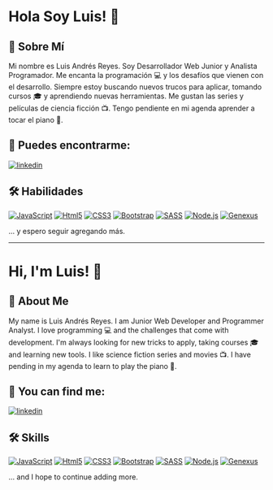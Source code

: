 # Hola Soy Luis! 👋


## 🚀 Sobre Mí
Mi nombre es Luis Andrés Reyes. Soy Desarrollador Web Junior y Analista Programador.
Me encanta la programación :computer: y los desafíos que vienen con el desarrollo. Siempre estoy buscando nuevos trucos para aplicar, tomando cursos :mortar_board: y aprendiendo nuevas herramientas.
Me gustan las series y películas de ciencia ficción :tv:.
Tengo pendiente en mi agenda aprender a tocar el piano :musical_keyboard:.


## 🔗 Puedes encontrarme:
[![linkedin](https://img.shields.io/badge/linkedin-0A66C2?style=for-the-badge&logo=linkedin&logoColor=white)](https://www.linkedin.com/in/luis-reyes-332a5022b/)


## 🛠 Habilidades
[![JavaScript](https://img.shields.io/badge/-JavaScript%20-lightgrey)](https://www.javascript.com/)
[![Html5](https://img.shields.io/badge/-Html5-orange)](https://es.wikipedia.org/wiki/HTML5)
[![CSS3](https://img.shields.io/badge/-CSS3-blue)](https://developer.mozilla.org/es/docs/Web/CSS)
[![Bootstrap](https://img.shields.io/badge/-Bootstrap-blueviolet)](https://getbootstrap.com/)
[![SASS](https://img.shields.io/badge/-SASS-ff69b4)](https://sass-lang.com/)
[![Node.js](https://img.shields.io/badge/-Node.Js-success)](https://nodejs.org/es/)
[![Genexus](https://img.shields.io/badge/-Genexus-violet)](https://www.genexus.com/es/)


... y espero seguir agregando más.

***********************************************************************************************************************************************************************
# Hi, I'm Luis! 👋


## 🚀 About Me
My name is Luis Andrés Reyes. I am Junior Web Developer and Programmer Analyst.
I love programming :computer: and the challenges that come with development. I'm always looking for new tricks to apply, taking courses :mortar_board: and learning new tools.
I like science fiction series and movies :tv:.
I have pending in my agenda to learn to play the piano :musical_keyboard:.


## 🔗 You can find me:
[![linkedin](https://img.shields.io/badge/linkedin-0A66C2?style=for-the-badge&logo=linkedin&logoColor=white)](https://www.linkedin.com/in/luis-reyes-332a5022b/)


## 🛠 Skills
[![JavaScript](https://img.shields.io/badge/-JavaScript%20-lightgrey)](https://www.javascript.com/)
[![Html5](https://img.shields.io/badge/-Html5-orange)](https://es.wikipedia.org/wiki/HTML5)
[![CSS3](https://img.shields.io/badge/-CSS3-blue)](https://developer.mozilla.org/es/docs/Web/CSS) 
[![Bootstrap](https://img.shields.io/badge/-Bootstrap-blueviolet)](https://getbootstrap.com/)
[![SASS](https://img.shields.io/badge/-SASS-ff69b4)](https://sass-lang.com/)
[![Node.js](https://img.shields.io/badge/-Node.Js-success)](https://nodejs.org/es/)
[![Genexus](https://img.shields.io/badge/-Genexus-violet)](https://www.genexus.com/es/)


... and I hope to continue adding more.
